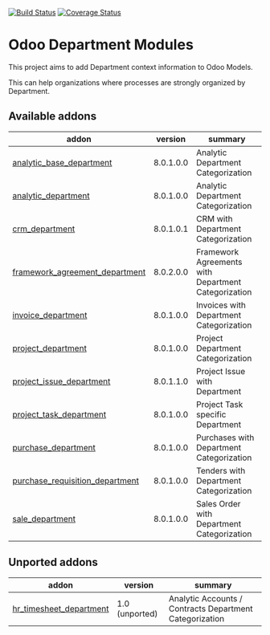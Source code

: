 [![Build Status](https://api.travis-ci.org/OCA/department.svg?branch=8.0)](https://travis-ci.org/OCA/department)
[![Coverage Status](https://coveralls.io/repos/OCA/department/badge.png?branch=8.0)](https://coveralls.io/r/OCA/department?branch=8.0)

Odoo Department Modules
=======================

This project aims to add Department context information to Odoo Models.

This can help organizations where processes are strongly organized by Department.

[//]: # (addons)
Available addons
----------------
addon | version | summary
--- | --- | ---
[analytic_base_department](analytic_base_department/) | 8.0.1.0.0 | Analytic Department Categorization
[analytic_department](analytic_department/) | 8.0.1.0.0 | Analytic Department Categorization
[crm_department](crm_department/) | 8.0.1.0.1 | CRM with Department Categorization
[framework_agreement_department](framework_agreement_department/) | 8.0.2.0.0 | Framework Agreements with Department Categorization
[invoice_department](invoice_department/) | 8.0.1.0.0 | Invoices with Department Categorization
[project_department](project_department/) | 8.0.1.0.0 | Project Department Categorization
[project_issue_department](project_issue_department/) | 8.0.1.1.0 | Project Issue with Department
[project_task_department](project_task_department/) | 8.0.1.0.0 | Project Task specific Department
[purchase_department](purchase_department/) | 8.0.1.0.0 | Purchases with Department Categorization
[purchase_requisition_department](purchase_requisition_department/) | 8.0.1.0.0 | Tenders with Department Categorization
[sale_department](sale_department/) | 8.0.1.0.0 | Sales Order with Department Categorization

Unported addons
---------------
addon | version | summary
--- | --- | ---
[hr_timesheet_department](hr_timesheet_department/) | 1.0 (unported) | Analytic Accounts / Contracts Department Categorization

[//]: # (end addons)
